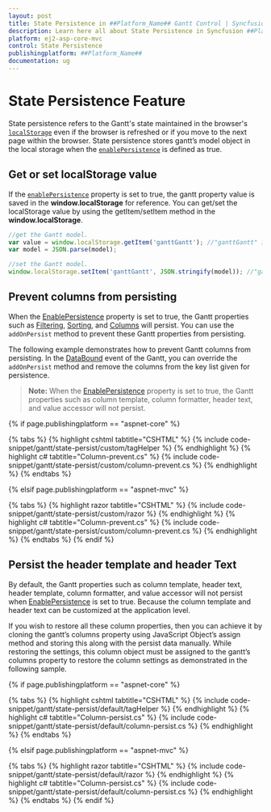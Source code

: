```yaml
---
layout: post
title: State Persistence in ##Platform_Name## Gantt Control | Syncfusion
description: Learn here all about State Persistence in Syncfusion ##Platform_Name## Gantt component of Syncfusion Essential JS 2 and more.
platform: ej2-asp-core-mvc
control: State Persistence
publishingplatform: ##Platform_Name##
documentation: ug
---
```



# State Persistence Feature

State persistence refers to the Gantt's state maintained in the browser's [`localStorage`](https://www.w3schools.com/html/html5_webstorage.asp#) even if the browser is refreshed or if you move to the next page within the browser.
State persistence stores gantt’s model object in the local storage when the [`enablePersistence`](https://help.syncfusion.com/cr/aspnetcore-js2/Syncfusion.EJ2.Gantt.Gantt.html#Syncfusion_EJ2_Gantt_Gantt_EnablePersistence) is defined as true.

## Get or set localStorage value

If the [`enablePersistence`](https://help.syncfusion.com/cr/aspnetcore-js2/Syncfusion.EJ2.Gantt.Gantt.html) property is set to true, the gantt property value is saved in the **window.localStorage** for reference. You can get/set the localStorage value by using the getItem/setItem method in the **window.localStorage**.

```typescript
//get the Gantt model.
var value = window.localStorage.getItem('ganttGantt'); //"ganttGantt" is component name + component id.
var model = JSON.parse(model);

```

```typescript
//set the Gantt model.
window.localStorage.setItem('ganttGantt', JSON.stringify(model)); //"ganttGantt" is component name + component id.

```

## Prevent columns from persisting

When the [EnablePersistence](https://help.syncfusion.com/cr/aspnetmvc-js2/Syncfusion.EJ2.Gantt.Gantt.html#Syncfusion_EJ2_Gantt_Gantt_EnablePersistence) property is set to true, the Gantt properties such as [Filtering](https://help.syncfusion.com/cr/aspnetmvc-js2/Syncfusion.EJ2.Gantt.Gantt.html#Syncfusion_EJ2_Gantt_Gantt_AllowFiltering), [Sorting](https://help.syncfusion.com/cr/aspnetmvc-js2/Syncfusion.EJ2.Gantt.Gantt.html#Syncfusion_EJ2_Gantt_Gantt_AllowSorting), and [Columns](https://help.syncfusion.com/cr/aspnetmvc-js2/Syncfusion.EJ2.Gantt.Gantt.html#Syncfusion_EJ2_Gantt_Gantt_Columns) will persist. You can use the `addOnPersist` method to prevent these Gantt properties from persisting.

The following example demonstrates how to prevent Gantt columns from persisting. In the [DataBound](https://help.syncfusion.com/cr/aspnetmvc-js2/Syncfusion.EJ2.Gantt.Gantt.html#Syncfusion_EJ2_Gantt_Gantt_DataBound) event of the Gantt, you can override the `addOnPersist` method and remove the columns from the key list given for persistence.

>**Note:** When the [EnablePersistence](https://help.syncfusion.com/cr/aspnetmvc-js2/Syncfusion.EJ2.Gantt.Gantt.html#Syncfusion_EJ2_Gantt_Gantt_EnablePersistence) property is set to true, the Gantt properties such as column template, column formatter, header text, and value accessor will not persist.

{% if page.publishingplatform == "aspnet-core" %}

{% tabs %}
{% highlight cshtml tabtitle="CSHTML" %}
{% include code-snippet/gantt/state-persist/custom/tagHelper %}
{% endhighlight %}
{% highlight c# tabtitle="Column-prevent.cs" %}
{% include code-snippet/gantt/state-persist/custom/column-prevent.cs %}
{% endhighlight %}
{% endtabs %}

{% elsif page.publishingplatform == "aspnet-mvc" %}

{% tabs %}
{% highlight razor tabtitle="CSHTML" %}
{% include code-snippet/gantt/state-persist/custom/razor %}
{% endhighlight %}
{% highlight c# tabtitle="Column-prevent.cs" %}
{% include code-snippet/gantt/state-persist/custom/column-prevent.cs %}
{% endhighlight %}
{% endtabs %}
{% endif %}

## Persist the header template and header Text

By default, the Gantt properties such as column template, header text, header template, column formatter, and value accessor will not persist when [EnablePersistence](https://help.syncfusion.com/cr/aspnetmvc-js2/Syncfusion.EJ2.Gantt.Gantt.html#Syncfusion_EJ2_Gantt_Gantt_EnablePersistence) is set to true. Because the column template and header text can be customized at the application level.

If you wish to restore all these column properties, then you can achieve it by cloning the gantt’s columns property using JavaScript Object’s assign method and storing this along with the persist data manually. While restoring the settings, this column object must be assigned to the gantt’s columns property to restore the column settings as demonstrated in the following sample.

{% if page.publishingplatform == "aspnet-core" %}

{% tabs %}
{% highlight cshtml tabtitle="CSHTML" %}
{% include code-snippet/gantt/state-persist/default/tagHelper %}
{% endhighlight %}
{% highlight c# tabtitle="Column-persist.cs" %}
{% include code-snippet/gantt/state-persist/default/column-persist.cs %}
{% endhighlight %}
{% endtabs %}

{% elsif page.publishingplatform == "aspnet-mvc" %}

{% tabs %}
{% highlight razor tabtitle="CSHTML" %}
{% include code-snippet/gantt/state-persist/default/razor %}
{% endhighlight %}
{% highlight c# tabtitle="Column-persist.cs" %}
{% include code-snippet/gantt/state-persist/default/column-persist.cs %}
{% endhighlight %}
{% endtabs %}
{% endif %}
